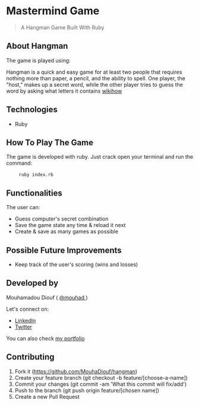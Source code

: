 # Mastermind Game

> A Hangman Game Built With Ruby

## About Hangman

The game is played using:

Hangman is a quick and easy game for at least two people that requires nothing more than paper, a pencil, and the ability to spell. One player, the "host," makes up a secret word, while the other player tries to guess the word by asking what letters it contains [wikihow](https://www.wikihow.com/Play-Hangman)

## Technologies

- Ruby

## How To Play The Game

The game is developed with ruby. Just crack open your terminal and run the command:

<pre>
    <code>ruby index.rb</code>
</pre>

## Functionalities

The user can:

- Guess computer's secret combination
- Save the game state any time & reload it next
- Create & save as many games as possible

## Possible Future Improvements

- Keep track of the user's scoring (wins and losses)

## Developed by

Mouhamadou Diouf ( <a href="https://github.com/MouhaDiouf"> @mouhad </a>)

Let's connect on:

- <a href="https://www.linkedin.com/in/mouha-diouf/" target="_blank" > LinkedIn </a>
- <a href="https://twitter.com/mouhamadiouf" target="_blank"> Twitter</a>

You can also check <a href="https://mouhadiouf.com/" target="_blank"> my portfolio </a>

## Contributing

1. Fork it (https://github.com/MouhaDiouf/hangman)
2. Create your feature branch (git checkout -b feature/[choose-a-name])
3. Commit your changes (git commit -am 'What this commit will fix/add')
4. Push to the branch (git push origin feature/[chosen name])
5. Create a new Pull Request
